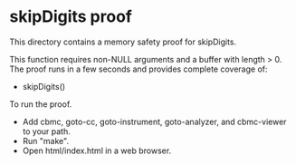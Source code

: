 skipDigits proof
==============

This directory contains a memory safety proof for skipDigits.

This function requires non-NULL arguments and a buffer with length > 0.
The proof runs in a few seconds and provides complete coverage of:
* skipDigits()

To run the proof.
* Add cbmc, goto-cc, goto-instrument, goto-analyzer, and cbmc-viewer
  to your path.
* Run "make".
* Open html/index.html in a web browser.
